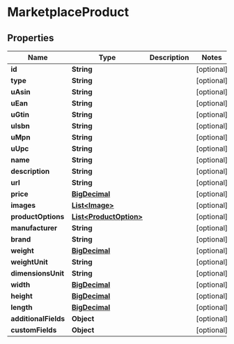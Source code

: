 

# MarketplaceProduct

## Properties

Name | Type | Description | Notes
------------ | ------------- | ------------- | -------------
**id** | **String** |  |  [optional]
**type** | **String** |  |  [optional]
**uAsin** | **String** |  |  [optional]
**uEan** | **String** |  |  [optional]
**uGtin** | **String** |  |  [optional]
**uIsbn** | **String** |  |  [optional]
**uMpn** | **String** |  |  [optional]
**uUpc** | **String** |  |  [optional]
**name** | **String** |  |  [optional]
**description** | **String** |  |  [optional]
**url** | **String** |  |  [optional]
**price** | [**BigDecimal**](BigDecimal.md) |  |  [optional]
**images** | [**List&lt;Image&gt;**](Image.md) |  |  [optional]
**productOptions** | [**List&lt;ProductOption&gt;**](ProductOption.md) |  |  [optional]
**manufacturer** | **String** |  |  [optional]
**brand** | **String** |  |  [optional]
**weight** | [**BigDecimal**](BigDecimal.md) |  |  [optional]
**weightUnit** | **String** |  |  [optional]
**dimensionsUnit** | **String** |  |  [optional]
**width** | [**BigDecimal**](BigDecimal.md) |  |  [optional]
**height** | [**BigDecimal**](BigDecimal.md) |  |  [optional]
**length** | [**BigDecimal**](BigDecimal.md) |  |  [optional]
**additionalFields** | **Object** |  |  [optional]
**customFields** | **Object** |  |  [optional]





